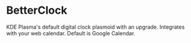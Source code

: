 # BetterClock
KDE Plasma's default digital clock plasmoid with an upgrade. Integrates with your web calendar. Default is Google Calendar.
